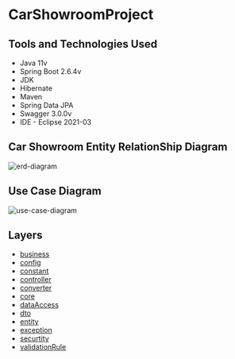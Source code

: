 # CarShowroomProject

## Tools and Technologies Used
- Java 11v
- Spring Boot 2.6.4v
- JDK
- Hibernate
- Maven
- Spring Data JPA
- Swagger 3.0.0v
- IDE - Eclipse 2021-03

## Car Showroom Entity RelationShip Diagram
![erd-diagram](https://github.com/zeynepsl/CarShowroomProject/blob/master/images/car-showroom-db.PNG)

## Use Case Diagram 

![use-case-diagram](https://github.com/zeynepsl/CarShowroomProject/blob/master/images/car-showroom-use-case-diagram.jpg)

## Layers
- [business](https://github.com/zeynepsl/CarShowroomProject/tree/master/carShowroomManagementSystem/src/main/java/uniProject/carShowroomManagementSystem/business)
- [config](https://github.com/zeynepsl/CarShowroomProject/tree/master/carShowroomManagementSystem/src/main/java/uniProject/carShowroomManagementSystem/config)
- [constant](https://github.com/zeynepsl/CarShowroomProject/tree/master/carShowroomManagementSystem/src/main/java/uniProject/carShowroomManagementSystem/constant)
- [controller](https://github.com/zeynepsl/CarShowroomProject/tree/master/carShowroomManagementSystem/src/main/java/uniProject/carShowroomManagementSystem/controller)
- [converter](https://github.com/zeynepsl/CarShowroomProject/tree/master/carShowroomManagementSystem/src/main/java/uniProject/carShowroomManagementSystem/converter)
- [core](https://github.com/zeynepsl/CarShowroomProject/tree/master/carShowroomManagementSystem/src/main/java/uniProject/carShowroomManagementSystem/core)
- [dataAccess](https://github.com/zeynepsl/CarShowroomProject/tree/master/carShowroomManagementSystem/src/main/java/uniProject/carShowroomManagementSystem/dataAccess)
- [dto](https://github.com/zeynepsl/CarShowroomProject/tree/master/carShowroomManagementSystem/src/main/java/uniProject/carShowroomManagementSystem/dto)
- [entity](https://github.com/zeynepsl/CarShowroomProject/tree/master/carShowroomManagementSystem/src/main/java/uniProject/carShowroomManagementSystem/entity)
- [exception](https://github.com/zeynepsl/CarShowroomProject/tree/master/carShowroomManagementSystem/src/main/java/uniProject/carShowroomManagementSystem/exception)
- [securtity](https://github.com/zeynepsl/CarShowroomProject/tree/master/carShowroomManagementSystem/src/main/java/uniProject/carShowroomManagementSystem/security)
- [validationRule](https://github.com/zeynepsl/CarShowroomProject/tree/master/carShowroomManagementSystem/src/main/java/uniProject/carShowroomManagementSystem/validationRule)


